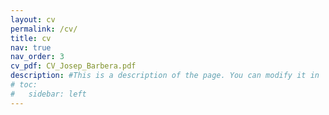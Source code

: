 ```yaml
---
layout: cv
permalink: /cv/
title: cv
nav: true
nav_order: 3
cv_pdf: CV_Josep_Barbera.pdf
description: #This is a description of the page. You can modify it in '_pages/cv.md'. You can also change or remove the top pdf download button.
# toc:
#   sidebar: left
---
```

